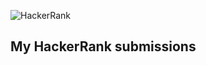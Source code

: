 ![HackerRank](https://www.hackerrank.com/wp-content/uploads/2018/08/hackerrank_logo.png)

## My HackerRank submissions
